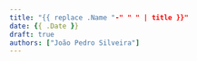 ```yaml
---
title: "{{ replace .Name "-" " " | title }}"
date: {{ .Date }}
draft: true
authors: ["João Pedro Silveira"]
---
```



